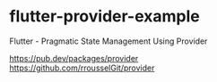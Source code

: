 # flutter-provider-example
Flutter - Pragmatic State Management Using Provider

https://pub.dev/packages/provider
</br>
https://github.com/rrousselGit/provider
